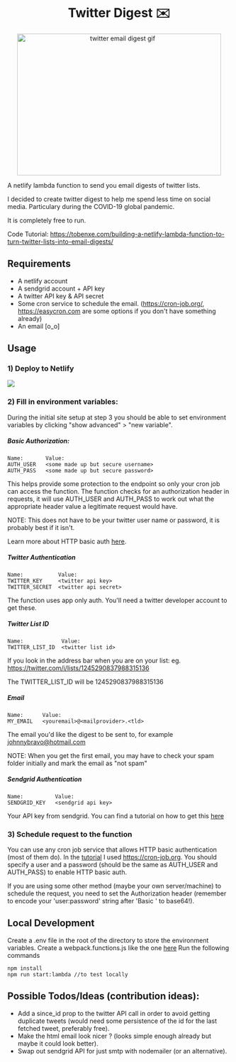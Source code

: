 
<h1 align="center">Twitter Digest ✉️</h1>
<p align="center">
  <img width="460" height="320" src="https://i.imgur.com/Px4vvMY.gif" alt="twitter email digest gif">
</p>

A netlify lambda function to send you email digests of twitter lists.

I decided to create twitter digest to help me spend less time on social media. Particulary during the COVID-19 global pandemic. 

It is completely free to run.


Code Tutorial: https://tobenxe.com/building-a-netlify-lambda-function-to-turn-twitter-lists-into-email-digests/

## Requirements 

- A netlify account
- A sendgrid account + API key
- A twitter API key & API secret
- Some cron service to schedule the email. (https://cron-job.org/, https://easycron.com are some options if you don't have something already)
- An email [o_o]

## Usage
### 1) Deploy to Netlify 
<a href="https://app.netlify.com/start/deploy?repository=https://github.com/tobenxe/twitter-digest"> <img src="https://www.netlify.com/img/deploy/button.svg"/> </a>

### 2) Fill in environment variables:
During the initial site setup at step 3 you should be able to set environment variables by clicking "show advanced" > "new variable". 
##### Basic Authorization:
```
Name:       Value:
AUTH_USER   <some made up but secure username>
AUTH_PASS   <some made up but secure password>
```
This helps provide some protection to the endpoint so only your cron job can access the function. The function checks for an authorization header in requests, it will use AUTH_USER and AUTH_PASS to work out what the appropriate header value a legitimate request would have. 

NOTE: This does not have to be your twitter user name or password, it is probably best if it isn't. 

Learn more about HTTP basic auth [here](https://tools.ietf.org/html/rfc7617#section-2).

##### Twitter Authentication
```
Name:           Value:
TWITTER_KEY     <twitter api key>
TWITTER_SECRET  <twitter api secret>
```
The function uses app only auth. You'll need a twitter developer account to get these.

##### Twitter List ID
```
Name:            Value:
TWITTER_LIST_ID  <twitter list id>
```
If you look in the address bar when you are on your list: eg. https://twitter.com/i/lists/1245290837988315136

The TWITTER_LIST_ID will be 1245290837988315136

##### Email
```
Name:      Value:
MY_EMAIL   <youremail>@<mailprovider>.<tld>
```
The email you'd like the digest to be sent to, for example johnnybravo@hotmail.com

NOTE: When you get the first email, you may have to check your spam folder initially and mark the email as "not spam"

##### Sendgrid Authentication
```
Name:          Value:
SENDGRID_KEY   <sendgrid api key>
```
Your API key from sendgrid. You can find a tutorial on how to get this [here](https://sendgrid.com/docs/ui/account-and-settings/api-keys/#creating-an-api-key)


### 3) Schedule request to the function

You can use any cron job service that allows HTTP basic authentication (most of them do). In the [tutorial](https://tobenxe.com/building-a-netlify-lambda-function-to-turn-twitter-lists-into-email-digests/) I used https://cron-job.org. You should specify a user and a password (should be the same as AUTH_USER and AUTH_PASS) to enable HTTP basic auth.

If you are using some other method (maybe your own server/machine) to schedule the request, you need to set the Authorization header (remember to encode your 'user:password' string after 'Basic ' to base64!).

## Local Development

Create a .env file in the root of the directory to store the environment variables.
Create a webpack.functions.js like the one [here](https://github.com/netlify/netlify-lambda/issues/118)
Run the following commands 
```
npm install
npm run start:lambda //to test locally
```

## Possible Todos/Ideas (contribution ideas):
- Add a since_id prop to the twitter API call in order to avoid getting duplicate tweets (would need some persistence of the id for the last fetched tweet, preferably free).
- Make the html email look nicer ? (looks simple enough already but maybe it could look better).
- Swap out sendgrid API for just smtp with nodemailer (or an alternative).
